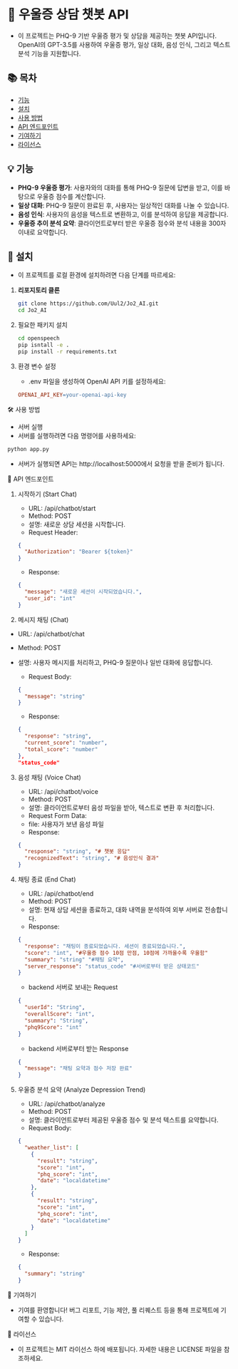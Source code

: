 # 🧠 우울증 상담 챗봇 API

- 이 프로젝트는 PHQ-9 기반 우울증 평가 및 상담을 제공하는 챗봇 API입니다. OpenAI의 GPT-3.5를 사용하여 우울증 평가, 일상 대화, 음성 인식, 그리고 텍스트 분석 기능을 지원합니다.

## 📚 목차

- [기능](#-기능)
- [설치](#-설치)
- [사용 방법](#-사용-방법)
- [API 엔드포인트](#-api-엔드포인트)
- [기여하기](#-기여하기)
- [라이선스](#-라이선스)

## 💡 기능

- **PHQ-9 우울증 평가**: 사용자와의 대화를 통해 PHQ-9 질문에 답변을 받고, 이를 바탕으로 우울증 점수를 계산합니다.
- **일상 대화**: PHQ-9 질문이 완료된 후, 사용자는 일상적인 대화를 나눌 수 있습니다.
- **음성 인식**: 사용자의 음성을 텍스트로 변환하고, 이를 분석하여 응답을 제공합니다.
- **우울증 추이 분석 요약**: 클라이언트로부터 받은 우울증 점수와 분석 내용을 300자 이내로 요약합니다.

## 🚀 설치

- 이 프로젝트를 로컬 환경에 설치하려면 다음 단계를 따르세요:

1. **리포지토리 클론**
   ```bash
   git clone https://github.com/Uul2/Jo2_AI.git
   cd Jo2_AI
   ```
2. 필요한 패키지 설치

   ```bash
   cd openspeech
   pip isntall -e .
   pip install -r requirements.txt
   ```

3. 환경 변수 설정

   - .env 파일을 생성하여 OpenAI API 키를 설정하세요:

   ```makefile
   OPENAI_API_KEY=your-openai-api-key
   ```

🛠 사용 방법

- 서버 실행
- 서버를 실행하려면 다음 명령어를 사용하세요:

```bash
python app.py
```

- 서버가 실행되면 API는 http://localhost:5000에서 요청을 받을 준비가 됩니다.

📑 API 엔드포인트

1. 시작하기 (Start Chat)

   - URL: /api/chatbot/start
   - Method: POST
   - 설명: 새로운 상담 세션을 시작합니다.
   - Request Header:

   ```json
   {
     "Authorization": "Bearer ${token}"
   }
   ```

   - Response:

   ```json
   {
     "message": "새로운 세션이 시작되었습니다.",
     "user_id": "int"
   }
   ```

2. 메시지 채팅 (Chat)

- URL: /api/chatbot/chat
- Method: POST
- 설명: 사용자 메시지를 처리하고, PHQ-9 질문이나 일반 대화에 응답합니다.

  - Request Body:

  ```json
  {
    "message": "string"
  }
  ```

  - Response:

  ```json
  {
    "response": "string",
    "current_score": "number",
    "total_score": "number"
  },
  "status_code"
  ```

3. 음성 채팅 (Voice Chat)
   - URL: /api/chatbot/voice
   - Method: POST
   - 설명: 클라이언트로부터 음성 파일을 받아, 텍스트로 변환 후 처리합니다.
   - Request Form Data:
   - file: 사용자가 보낸 음성 파일
   - Response:
   ```json
   {
     "response": "string", "# 챗봇 응답"
     "recognizedText": "string", "# 음성인식 결과"
   }
   ```
4. 채팅 종료 (End Chat)

   - URL: /api/chatbot/end
   - Method: POST
   - 설명: 현재 상담 세션을 종료하고, 대화 내역을 분석하여 외부 서버로 전송합니다.
   - Response:

   ```json
   {
     "response": "채팅이 종료되었습니다. 세션이 종료되었습니다.",
     "score": "int", "#우울증 점수 10점 만점, 10점에 가까울수록 우울함"
     "summary": "string" "#채팅 요약",
     "server_response": "status_code" "#서버로부터 받은 상태코드"
   }
   ```

   - backend 서버로 보내는 Request

   ```json
   {
     "userId": "String",
     "overallScore": "int",
     "summary": "String",
     "phq9Score": "int"
   }
   ```

   - backend 서버로부터 받는 Response

   ```json
   {
     "message": "채팅 요약과 점수 저장 완료"
   }
   ```

5. 우울증 분석 요약 (Analyze Depression Trend)
   - URL: /api/chatbot/analyze
   - Method: POST
   - 설명: 클라이언트로부터 제공된 우울증 점수 및 분석 텍스트를 요약합니다.
   - Request Body:
   ```json
   {
     "weather_list": [
       {
         "result": "string",
         "score": "int",
         "phq_score": "int",
         "date": "localdatetime"
       },
       {
         "result": "string",
         "score": "int",
         "phq_score": "int",
         "date": "localdatetime"
       }
     ]
   }
   ```
   - Response:
   ```json
   {
     "summary": "string"
   }
   ```

🤝 기여하기

- 기여를 환영합니다! 버그 리포트, 기능 제안, 풀 리퀘스트 등을 통해 프로젝트에 기여할 수 있습니다.

📝 라이선스

- 이 프로젝트는 MIT 라이선스 하에 배포됩니다. 자세한 내용은 LICENSE 파일을 참조하세요.

